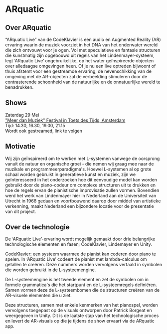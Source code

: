 # ARquatic

## Over ARquatic
“ARquatic Live” van de CodeKlavier is een audio en Augmented Reality (AR) ervaring waarin de muziek voorziet in het DNA van het onderwater wereld die zich ontvouwt voor je ogen. Vol met speculatieve en fantasie structuren die kunstmatig zijn opgebouwd uit regels van het Lindenmayer-systeem, legt ‘ARquatic Live’ ongebruikelijke, op het water geïnspireerde objecten over alledaagse omgevingen heen. Of je nu een live optreden bijwoont of thuis afstemt voor een gestreamde ervaring, de nevenschikking van de omgeving met de AR-objecten zal de verbeelding stimuleren door de contrasterende schoonheid van de natuurlijke en de onnatuurlijke wereld te benadrukken.

## Shows

Zaterdag 29 Mei \
["Meer dan Muziek" Festival in Toets des Tijds, Amsterdam](www.toetsdestijds.nl) \
Tijd: 14.30, 16.30, 19.00, 21.15 \
Wordt ook gestreamed, link te volgen


## Motivatie
Wij zijn geïnspireerd om te werken met L-systemen vanwege de oorsprong vanuit de natuur en organische groei - die nemen wij graag mee naar de muzikale en programmeerparadigma's. Hoewel L-systemen al op grote schaal worden gebruikt in generatieve kunst en muziek, zijn we geïnteresseerd in het onderzoeken hoe dit eenvoudige model kan worden gebruikt door de piano-codeur om complexe structuren uit te drukken en hoe de regels ervan de pianistische improvisatie zullen vormen. Bovendien werd het werk van Lindenmayer hier in Nederland aan de Universiteit van Utrecht in 1968 gedaan en voortbouwend daarop door middel van artistieke verkenning, maakt Nederland een bijzondere locatie voor de presentatie van dit project.

## Over de technologie
De ‘ARquatic Live’-ervaring wordt mogelijk gemaakt door drie belangrijke technologische elementen en fasen; CodeKlavier, Lindemayer en Unity. 

CodeKlavier: een systeem waarmee de pianist kan coderen door piano te spelen. In ‘ARquatic Live’ codeert de pianist met lambda-calculus om getallen te creëren. Deze nummers worden vervolgens vertaald in symbolen die worden gebruikt in de L-systeemengine.

De L-systeemengine is het tweede element en zet de symbolen om in formele grammatica's die het startpunt en de L-systeemregels definiëren. Samen vormen deze de L-systeembomen die de structuren creëren van de AR-visuele elementen die u ziet.

Deze structuren, samen met enkele kenmerken van het pianospel, worden vervolgens toegepast op de visuals ontworpen door Patrick Borgeat en weergegeven in Unity. Dit is de laatste stap van het technologische proces en levert de AR-visuals op die je tijdens de show ervaart via de ARquatic app.



